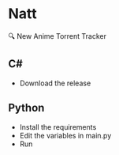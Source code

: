 # Natt
🔍 New Anime Torrent Tracker

## C#
- Download the release

## Python

- Install the requirements
- Edit the variables in main.py
- Run
